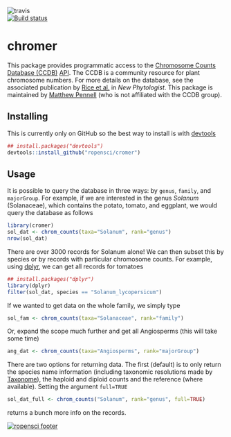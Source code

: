 ![travis](https://travis-ci.org/ropensci/chromer.png)   
[![Build status](https://ci.appveyor.com/api/projects/status/b1xjatd4i1gx1o6n?svg=true)](https://ci.appveyor.com/project/karthik/chromer)

chromer
=======
This package provides programmatic access to the [Chromosome Counts Database (CCDB)](http://ccdb.tau.ac.il/home/) [API](http://ccdb.tau.ac.il/services/). The CCDB is a community resource for plant chromosome numbers. For more details on the database, see the associated publication by [Rice et al.](http://onlinelibrary.wiley.com/doi/10.1111/nph.13191/full) in *New Phytologist*. This package is maintained by [Matthew Pennell](http://mwpennell.github.io/) (who is not affiliated with the CCDB group).

## Installing
This is currently only on GitHub so the best way to install is with [devtools](http://github.com/hadley/devtools)
```r
## install.packages("devtools")
devtools::install_github("ropensci/cromer")
```

## Usage
It is possible to query the database in three ways: by `genus`, `family`, and `majorGroup`. For example, if we are interested in the genus *Solanum* (Solanaceae), which contains the potato, tomato, and eggplant, we would query the database as follows
```r
library(cromer)
sol_dat <- chrom_counts(taxa="Solanum", rank="genus")
nrow(sol_dat)
```
There are over 3000 records for Solanum alone! We can then subset this by species or by records with particular chromosome counts. For example, using [dplyr](http://github.com/hadley/dplyr), we can get all records for tomatoes
```r
## install.packages("dplyr")
library(dplyr)
filter(sol_dat, species == "Solanum_lycopersicum")
```

If we wanted to get data on the whole family, we simply type
```r
sol_fam <- chrom_counts(taxa="Solanaceae", rank="family")
```
Or, expand the scope much further and get all Angiosperms (this will take some time)
```r
ang_dat <- chrom_counts(taxa="Angiosperms", rank="majorGroup")
```

There are two options for returning data. The first (default) is to only return the species name information (including taxonomic resolutions made by [Taxonome](http://taxonome.bitbucket.org/)), the haploid and diploid counts and the reference (where available). Setting the argument `full=TRUE`
```r
sol_dat_full <- chrom_counts("Solanum", rank="genus", full=TRUE)
```
returns a bunch more info on the records.


[![ropensci footer](http://ropensci.org/public_images/github_footer.png)](http://ropensci.org)

